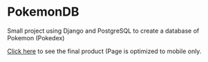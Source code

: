 # PokemonDB

Small project using Django and PostgreSQL to create a database of Pokemon (Pokedex)

[Click here](https://enigmatic-peak-16577.herokuapp.com) to see the final product (Page is optimized to mobile only.
